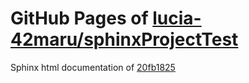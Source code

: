 GitHub Pages of [lucia-42maru/sphinxProjectTest](https://github.com/lucia-42maru/sphinxProjectTest.git)
===
Sphinx html documentation of [20fb1825](https://github.com/lucia-42maru/sphinxProjectTest/tree/20fb18255ccd38d2f48c0897578bec1adb7e95a3)
